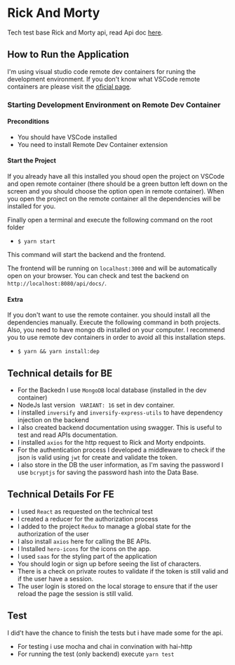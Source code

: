# Rick And Morty
Tech test base Rick and Morty api, read Api doc [here](https://rickandmortyapi.com/documentation/).
## How to Run the Application

I'm using visual studio code remote dev containers for runing the development environment. If you don't know what VSCode remote containers are please visit the [oficial page](https://code.visualstudio.com/docs/remote/containers).

### Starting Development Environment on Remote Dev Container

#### Preconditions

- You should have VSCode installed
- You need to install Remote Dev Container extension

#### Start the Project

If you already have all this installed you shoud open the project on VSCode and open remote container (there should be a green button left down on the screen and you should choose the option open in remote container). 
When you open the project on the remote container all the dependencies will be installed for you.

Finally open a terminal and execute the following command on the root folder
- `$ yarn start`

This command will start the backend and the frontend. 

The frontend will be running on `localhost:3000` and will be automatically open on your browser. 
You can check and test the backend on `http://localhost:8080/api/docs/`.

#### Extra 

If you don't want to use the remote container. you should install all the dependencies manually.
Execute the following command in both projects. Also, you need to have mongo db installed on your computer. I recommend you to use remote dev containers in order to avoid all this installation steps. 
- `$ yarn && yarn install:dep`

## Technical details for BE

- For the Backedn I use `MongoDB` local database (installed in the dev container)
- NodeJs last version ` VARIANT: 16` set in dev container.
- I installed `inversify` and `inversify-express-utils` to have dependency injection on the backend
- I also created backend documentation using swagger. This is useful to test and read APIs documentation.
- I installed `axios` for the http request to Rick and Morty endpoints.
- For the authentication process I developed a middleware to check if the json is valid using `jwt` for create and validate the token.
- I also store in the DB the user information, as I'm saving the password I use `bcryptjs` for saving the password hash into the Data Base. 

## Technical Details For FE
- I used `React` as requested on the technical test
- I created a reducer for the authorization process
- I added to the project `Redux` to manage a global state for the authorization of the user
- I also install `axios` here for calling the BE APIs. 
- I Installed `hero-icons` for the icons on the app. 
- I used `saas` for the styling part of the application
- You should login or sign up before seeing the list of characters. 
- There is a check on private routes to validate if the token is still valid and if the user have a session.
- The user login is stored on the local storage to ensure that if the user reload the page the session is still valid. 


## Test
I did't have the chance to finish the tests but i have made some for the api. 
- For testing i use mocha and chai in convination with hai-http
- For running the test (only backend) execute `yarn test` 